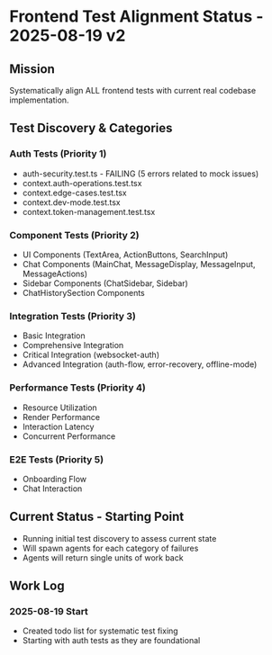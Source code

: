 # Frontend Test Alignment Status - 2025-08-19 v2

## Mission
Systematically align ALL frontend tests with current real codebase implementation.

## Test Discovery & Categories

### Auth Tests (Priority 1)
- auth-security.test.ts - FAILING (5 errors related to mock issues)
- context.auth-operations.test.tsx
- context.edge-cases.test.tsx
- context.dev-mode.test.tsx
- context.token-management.test.tsx

### Component Tests (Priority 2)
- UI Components (TextArea, ActionButtons, SearchInput)
- Chat Components (MainChat, MessageDisplay, MessageInput, MessageActions)
- Sidebar Components (ChatSidebar, Sidebar)
- ChatHistorySection Components

### Integration Tests (Priority 3)
- Basic Integration
- Comprehensive Integration
- Critical Integration (websocket-auth)
- Advanced Integration (auth-flow, error-recovery, offline-mode)

### Performance Tests (Priority 4)
- Resource Utilization
- Render Performance
- Interaction Latency
- Concurrent Performance

### E2E Tests (Priority 5)
- Onboarding Flow
- Chat Interaction

## Current Status - Starting Point
- Running initial test discovery to assess current state
- Will spawn agents for each category of failures
- Agents will return single units of work back

## Work Log
### 2025-08-19 Start
- Created todo list for systematic test fixing
- Starting with auth tests as they are foundational